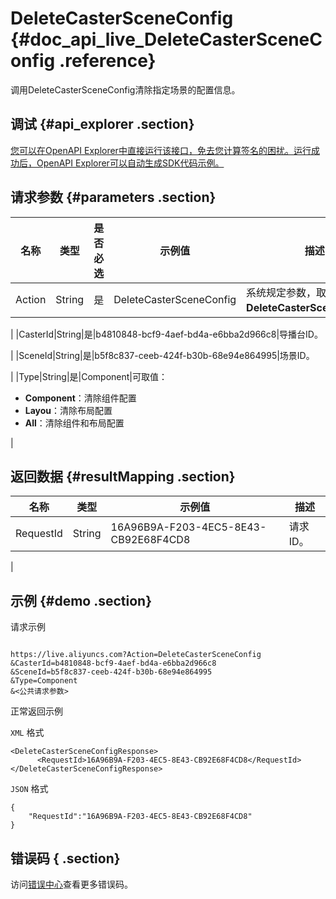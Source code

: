 # DeleteCasterSceneConfig {#doc_api_live_DeleteCasterSceneConfig .reference}

调用DeleteCasterSceneConfig清除指定场景的配置信息。

## 调试 {#api_explorer .section}

[您可以在OpenAPI Explorer中直接运行该接口，免去您计算签名的困扰。运行成功后，OpenAPI Explorer可以自动生成SDK代码示例。](https://api.aliyun.com/#product=live&api=DeleteCasterSceneConfig&type=RPC&version=2016-11-01)

## 请求参数 {#parameters .section}

|名称|类型|是否必选|示例值|描述|
|--|--|----|---|--|
|Action|String|是|DeleteCasterSceneConfig|系统规定参数，取值：**DeleteCasterSceneConfig**。

 |
|CasterId|String|是|b4810848-bcf9-4aef-bd4a-e6bba2d966c8|导播台ID。

 |
|SceneId|String|是|b5f8c837-ceeb-424f-b30b-68e94e864995|场景ID。

 |
|Type|String|是|Component|可取值：

 -   **Component**：清除组件配置
-   **Layou**：清除布局配置
-   **All**：清除组件和布局配置

 |

## 返回数据 {#resultMapping .section}

|名称|类型|示例值|描述|
|--|--|---|--|
|RequestId|String|16A96B9A-F203-4EC5-8E43-CB92E68F4CD8|请求ID。

 |

## 示例 {#demo .section}

请求示例

``` {#request_demo}

https://live.aliyuncs.com?Action=DeleteCasterSceneConfig
&CasterId=b4810848-bcf9-4aef-bd4a-e6bba2d966c8
&SceneId=b5f8c837-ceeb-424f-b30b-68e94e864995
&Type=Component
&<公共请求参数>

```

正常返回示例

`XML` 格式

``` {#xml_return_success_demo}
<DeleteCasterSceneConfigResponse>
	  <RequestId>16A96B9A-F203-4EC5-8E43-CB92E68F4CD8</RequestId>
</DeleteCasterSceneConfigResponse>
```

`JSON` 格式

``` {#json_return_success_demo}
{
	"RequestId":"16A96B9A-F203-4EC5-8E43-CB92E68F4CD8"
}
```

## 错误码 { .section}

访问[错误中心](https://error-center.aliyun.com/status/product/live)查看更多错误码。

